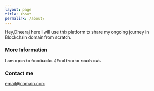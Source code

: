 ```yaml
---
layout: page
title: About
permalink: /about/
---
```


Hey,Dheeraj here
I will use this platform to share my ongoing journey in Blockchain domain from scratch.


### More Information

I am open to feedbacks :)Feel free to reach out.

### Contact me

[email@domain.com](mailto:dheeraj123maske@gmail.com)
